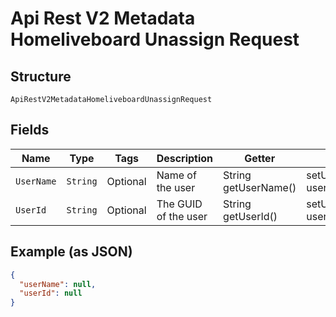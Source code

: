 
# Api Rest V2 Metadata Homeliveboard Unassign Request

## Structure

`ApiRestV2MetadataHomeliveboardUnassignRequest`

## Fields

| Name | Type | Tags | Description | Getter | Setter |
|  --- | --- | --- | --- | --- | --- |
| `UserName` | `String` | Optional | Name of the user | String getUserName() | setUserName(String userName) |
| `UserId` | `String` | Optional | The GUID of the user | String getUserId() | setUserId(String userId) |

## Example (as JSON)

```json
{
  "userName": null,
  "userId": null
}
```

